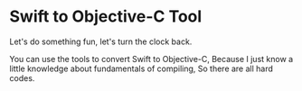 # Swift to Objective-C Tool
Let's do something fun, let's turn the clock back.

You can use the tools to convert Swift to Objective-C, Because I just know a little knowledge about fundamentals of compiling, So there are all hard codes.